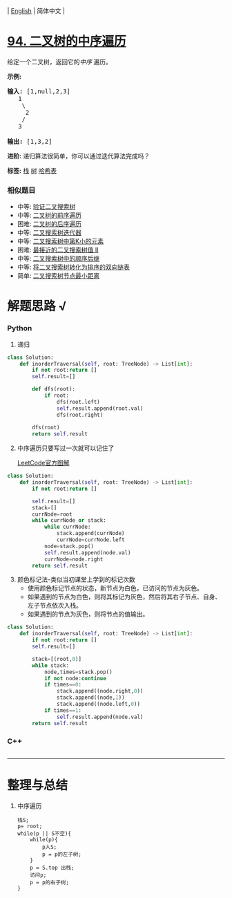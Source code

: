 | [English](README_EN.md) | 简体中文 |

# [94. 二叉树的中序遍历](https://leetcode-cn.com/problems/binary-tree-inorder-traversal)
<p>给定一个二叉树，返回它的<em>中序&nbsp;</em>遍历。</p>

<p><strong>示例:</strong></p>

<pre><strong>输入:</strong> [1,null,2,3]
   1
    \
     2
    /
   3

<strong>输出:</strong> [1,3,2]</pre>

<p><strong>进阶:</strong>&nbsp;递归算法很简单，你可以通过迭代算法完成吗？</p>

**标签:**  [栈](https://leetcode-cn.com/tag/stack) [树](https://leetcode-cn.com/tag/tree) [哈希表](https://leetcode-cn.com/tag/hash-table) 
 ### 相似题目
- 中等:	[验证二叉搜索树](https://leetcode-cn.com/problems/validate-binary-search-tree) 
- 中等:	[二叉树的前序遍历](https://leetcode-cn.com/problems/binary-tree-preorder-traversal) 
- 困难:	[二叉树的后序遍历](https://leetcode-cn.com/problems/binary-tree-postorder-traversal) 
- 中等:	[二叉搜索树迭代器](https://leetcode-cn.com/problems/binary-search-tree-iterator) 
- 中等:	[二叉搜索树中第K小的元素](https://leetcode-cn.com/problems/kth-smallest-element-in-a-bst) 
- 困难:	[最接近的二叉搜索树值 II](https://leetcode-cn.com/problems/closest-binary-search-tree-value-ii) 
- 中等:	[二叉搜索树中的顺序后继](https://leetcode-cn.com/problems/inorder-successor-in-bst) 
- 中等:	[将二叉搜索树转化为排序的双向链表](https://leetcode-cn.com/problems/convert-binary-search-tree-to-sorted-doubly-linked-list) 
- 简单:	[二叉搜索树节点最小距离](https://leetcode-cn.com/problems/minimum-distance-between-bst-nodes) 

# 解题思路 √

### Python

1. 递归

```python
class Solution:
    def inorderTraversal(self, root: TreeNode) -> List[int]:
        if not root:return []
        self.result=[]

        def dfs(root):
            if root:
                dfs(root.left)
                self.result.append(root.val)
                dfs(root.right)
        
        dfs(root)
        return self.result
```

2. 中序遍历只要写过一次就可以记住了

   [LeetCode官方图解](https://leetcode-cn.com/problems/binary-tree-inorder-traversal/solution/er-cha-shu-de-zhong-xu-bian-li-by-leetcode/)


```python
class Solution:
    def inorderTraversal(self, root: TreeNode) -> List[int]:
        if not root:return []

        self.result=[]
        stack=[]
        currNode=root
        while currNode or stack:
            while currNode:
                stack.append(currNode)
                currNode=currNode.left
            node=stack.pop()
            self.result.append(node.val)
            currNode=node.right
        return self.result
```

3. 颜色标记法-类似当初课堂上学到的标记次数
   - 使用颜色标记节点的状态，新节点为白色，已访问的节点为灰色。
   - 如果遇到的节点为白色，则将其标记为灰色，然后将其右子节点、自身、左子节点依次入栈。
   - 如果遇到的节点为灰色，则将节点的值输出。

```python
class Solution:
    def inorderTraversal(self, root: TreeNode) -> List[int]:
        if not root:return []
        self.result=[]

        stack=[(root,0)]
        while stack:
            node,times=stack.pop()
            if not node:continue
            if times==0:
                stack.append((node.right,0))
                stack.append((node,1))
                stack.append((node.left,0))
            if times==1:
                self.result.append(node.val)
        return self.result
```



### C++

```cpp

```

---



# 整理与总结

1. 中序遍历

   ```
   栈S;
   p= root;
   while(p || S不空){
       while(p){
           p入S;
           p = p的左子树;
       }
       p = S.top 出栈;
       访问p;
       p = p的右子树;
   }
   ```

   